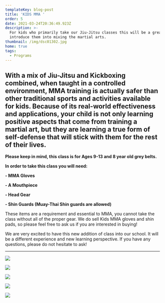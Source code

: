 ```yaml
---
templateKey: blog-post
title: 'KIDS MMA '
order: 5
date: 2021-03-24T20:36:49.923Z
description: >-
  For kids who primarily take our Jiu-Jitsu classes this will be a great way to
  introduce them into mixing the martial arts. 
thumbnail: /img/dsc01302.jpg
home: true
tags:
  - Programs
---
```

## With a mix of Jiu-Jitsu and Kickboxing combined, when taught in a controlled environment, MMA training is actually safer than other traditional sports and activities available for kids. Because of its real-world effectiveness and applications, your child is not only learning positive aspects that come from training a martial art, but they are learning a true form of self-defense that will stick with them for the rest of their lives.

**Please keep in mind, this class is for Ages 9-13 and 8 year old grey belts.** 

**In order to take this class you will need:**

**\- MMA Gloves**

**\- A Mouthpiece**

**\- Head Gear**

**\- Shin Guards (Muay-Thai Shin guards are allowed)**

These items are a requirement and essential to MMA, you cannot take the class without all of the proper gear. We do sell Kids MMA gloves and shin pads, so please feel free to ask us if you are interested in buying!

We are very excited to have this new addition of class into our school. It will be a different experience and new learning perspective. If you have any questions, please do not hesitate to ask!

- - -

![](/img/dsc01321.jpg)

![](/img/dsc01279.jpg)

![](/img/dsc01246.jpg)

![](/img/dsc01336.jpg)

![](/img/dsc01287.jpg)
